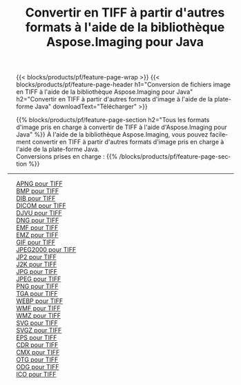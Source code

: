﻿---
title: Convertir en TIFF à partir d'autres formats à l'aide de la bibliothèque Aspose.Imaging pour Java 
weight: 3920
url: /fr/java/conversion/to/tiff 
lang: fr
langdirlevel: 2
locales: zh-hans,ja,it,ru,de,es,fr,nl,id,lt,pl,pt,vi,tr,ko,zh-hant,ar,hi,th,sv,cs,uk,he
description: En utilisant Aspose.Imaging, vous pouvez convertir en TIFF à partir d'autres formats en utilisant Java
---

{{< blocks/products/pf/feature-page-wrap >}}
{{< blocks/products/pf/feature-page-header h1="Conversion de fichiers image en TIFF à l'aide de la bibliothèque Aspose.Imaging pour Java" h2="Convertir en TIFF à partir d'autres formats d'image à l'aide de la plate-forme Java" downloadText="Télécharger" >}}


{{% blocks/products/pf/feature-page-section  h2="Tous les formats d'image pris en charge à convertir de TIFF à l'aide d'Aspose.Imaging pour Java" %}}
À l'aide de la bibliothèque Aspose.Imaging, vous pouvez facilement convertir en TIFF à partir d'autres formats d'image pris en charge à l'aide de la plate-forme Java.
<br/>
Conversions prises en charge :
{{% /blocks/products/pf/feature-page-section %}}
<div class="container-fluid productfamilypage bg-gray">
    <div class="convertypes bg-gray agp-content section">
        <div class="container">
		<hr style="margin-left:-20px;"/>
		<div class="row other-converters">
		    <div class='col-md-2 other-converter remove-lp remove-rp'><a href="/imaging/fr/java/conversion/apng-to-tiff" >APNG pour TIFF</a></div>
<div class='col-md-2 other-converter remove-lp remove-rp'><a href="/imaging/fr/java/conversion/bmp-to-tiff" >BMP pour TIFF</a></div>
<div class='col-md-2 other-converter remove-lp remove-rp'><a href="/imaging/fr/java/conversion/dib-to-tiff" >DIB pour TIFF</a></div>
<div class='col-md-2 other-converter remove-lp remove-rp'><a href="/imaging/fr/java/conversion/dicom-to-tiff" >DICOM pour TIFF</a></div>
<div class='col-md-2 other-converter remove-lp remove-rp'><a href="/imaging/fr/java/conversion/djvu-to-tiff" >DJVU pour TIFF</a></div>
<div class='col-md-2 other-converter remove-lp remove-rp'><a href="/imaging/fr/java/conversion/dng-to-tiff" >DNG pour TIFF</a></div>
<div class='col-md-2 other-converter remove-lp remove-rp'><a href="/imaging/fr/java/conversion/emf-to-tiff" >EMF pour TIFF</a></div>
<div class='col-md-2 other-converter remove-lp remove-rp'><a href="/imaging/fr/java/conversion/emz-to-tiff" >EMZ pour TIFF</a></div>
<div class='col-md-2 other-converter remove-lp remove-rp'><a href="/imaging/fr/java/conversion/gif-to-tiff" >GIF pour TIFF</a></div>
<div class='col-md-2 other-converter remove-lp remove-rp'><a href="/imaging/fr/java/conversion/jpeg2000-to-tiff" >JPEG2000 pour TIFF</a></div>
<div class='col-md-2 other-converter remove-lp remove-rp'><a href="/imaging/fr/java/conversion/jp2-to-tiff" >JP2 pour TIFF</a></div>
<div class='col-md-2 other-converter remove-lp remove-rp'><a href="/imaging/fr/java/conversion/j2k-to-tiff" >J2K pour TIFF</a></div>
<div class='col-md-2 other-converter remove-lp remove-rp'><a href="/imaging/fr/java/conversion/jpg-to-tiff" >JPG pour TIFF</a></div>
<div class='col-md-2 other-converter remove-lp remove-rp'><a href="/imaging/fr/java/conversion/jpeg-to-tiff" >JPEG pour TIFF</a></div>
<div class='col-md-2 other-converter remove-lp remove-rp'><a href="/imaging/fr/java/conversion/png-to-tiff" >PNG pour TIFF</a></div>
<div class='col-md-2 other-converter remove-lp remove-rp'><a href="/imaging/fr/java/conversion/tga-to-tiff" >TGA pour TIFF</a></div>
<div class='col-md-2 other-converter remove-lp remove-rp'><a href="/imaging/fr/java/conversion/webp-to-tiff" >WEBP pour TIFF</a></div>
<div class='col-md-2 other-converter remove-lp remove-rp'><a href="/imaging/fr/java/conversion/wmf-to-tiff" >WMF pour TIFF</a></div>
<div class='col-md-2 other-converter remove-lp remove-rp'><a href="/imaging/fr/java/conversion/wmz-to-tiff" >WMZ pour TIFF</a></div>
<div class='col-md-2 other-converter remove-lp remove-rp'><a href="/imaging/fr/java/conversion/svg-to-tiff" >SVG pour TIFF</a></div>
<div class='col-md-2 other-converter remove-lp remove-rp'><a href="/imaging/fr/java/conversion/svgz-to-tiff" >SVGZ pour TIFF</a></div>
<div class='col-md-2 other-converter remove-lp remove-rp'><a href="/imaging/fr/java/conversion/eps-to-tiff" >EPS pour TIFF</a></div>
<div class='col-md-2 other-converter remove-lp remove-rp'><a href="/imaging/fr/java/conversion/cdr-to-tiff" >CDR pour TIFF</a></div>
<div class='col-md-2 other-converter remove-lp remove-rp'><a href="/imaging/fr/java/conversion/cmx-to-tiff" >CMX pour TIFF</a></div>
<div class='col-md-2 other-converter remove-lp remove-rp'><a href="/imaging/fr/java/conversion/otg-to-tiff" >OTG pour TIFF</a></div>
<div class='col-md-2 other-converter remove-lp remove-rp'><a href="/imaging/fr/java/conversion/odg-to-tiff" >ODG pour TIFF</a></div>
<div class='col-md-2 other-converter remove-lp remove-rp'><a href="/imaging/fr/java/conversion/ico-to-tiff" >ICO pour TIFF</a></div>
                </div>
        </div>
    </div>
</div>
<br/>

